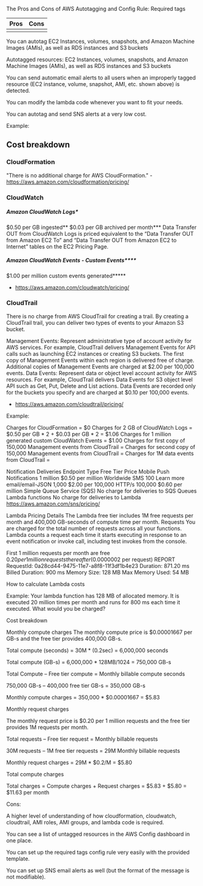 
The Pros and Cons of AWS Autotagging and Config Rule: Required tags

|Pros |Cons  |
|--:  |--:   |
|     |      |

You can autotag EC2 Instances, volumes, snapshots, and Amazon Machine Images (AMIs), as well as RDS instances and S3 buckets

Autotagged resources: EC2 Instances, volumes, snapshots, and Amazon Machine Images (AMIs), as well as RDS instances and S3 buckets

You can send automatic email alerts to all users when an improperly tagged resource (EC2 instance, volume, snapshot, AMI, etc. shown above) is detected.

You can modify the lambda code whenever you want to fit your needs.

You can autotag and send SNS alerts at a very low cost.

Example:

## Cost breakdown

### CloudFormation
"There is no additional charge for AWS CloudFormation." - https://aws.amazon.com/cloudformation/pricing/

### CloudWatch
##### Amazon CloudWatch Logs*
$0.50 per GB ingested**
$0.03 per GB archived per month***
Data Transfer OUT from CloudWatch Logs is priced equivalent to the “Data Transfer OUT from Amazon EC2 To” and “Data Transfer OUT from Amazon EC2 to Internet” tables on the EC2 Pricing Page.
##### Amazon CloudWatch Events - Custom Events****
$1.00 per million custom events generated*****
- https://aws.amazon.com/cloudwatch/pricing/

### CloudTrail
There is no charge from AWS CloudTrail for creating a trail. By creating a CloudTrail trail, you can deliver two types of events to your Amazon S3 bucket.

Management Events: Represent administrative type of account activity for AWS services. For example, CloudTrail delivers Management Events for API calls such as launching EC2 instances or creating S3 buckets. The first copy of Management Events within each region is delivered free of charge. Additional copies of Management Events are charged at $2.00 per 100,000 events.
Data Events: Represent data or object level account activity for AWS resources. For example, CloudTrail delivers Data Events for S3 object level API such as Get, Put, Delete and List actions. Data Events are recorded only for the buckets you specify and are charged at $0.10 per 100,000 events.
- https://aws.amazon.com/cloudtrail/pricing/

Example:

Charges for CloudFormation = $0 
Charges for 2 GB of CloudWatch Logs  = $0.50 per GB * 2 + $0.03 per GB * 2 = $1.06
Charges for 1 million generated custom CloudWatch Events = $1.00
Charges for first copy of 150,000 Management events from CloudTrail = 
Charges for second copy of 150,000 Management events from CloudTrail = 
Charges for 1M data events from CloudTrail = 

Notification Deliveries
Endpoint Type	Free Tier	Price
Mobile Push Notifications	1 million	$0.50 per million
Worldwide SMS	100	Learn more
email/email-JSON	1,000	$2.00 per 100,000
HTTP/s	100,000	$0.60 per million
Simple Queue Service (SQS)	No charge for deliveries to SQS Queues
Lambda functions	No charge for deliveries to Lambda
https://aws.amazon.com/sns/pricing/

Lambda Pricing Details
The Lambda free tier includes 1M free requests per month and 400,000 GB-seconds of compute time per month.
Requests
You are charged for the total number of requests across all your functions. Lambda counts a request each time it starts executing in response to an event notification or invoke call, including test invokes from the console.

First 1 million requests per month are free
$0.20 per 1 million requests thereafter ($0.0000002 per request)
REPORT RequestId: 0a28cd44-9475-11e7-a8f8-11f3df1b4e23	Duration: 871.20 ms	Billed Duration: 900 ms Memory Size: 128 MB	Max Memory Used: 54 MB	

How to calculate Lambda costs

Example:
Your lambda function has 128 MB of allocated memory. It is executed 20 million times per month and runs for 800 ms each time it executed. What would you be charged?

Cost breakdown

Monthly compute charges
The monthly compute price is $0.00001667 per GB-s and the free tier provides 400,000 GB-s.

Total compute (seconds) = 30M * (0.2sec) = 6,000,000 seconds

Total compute (GB-s) = 6,000,000 * 128MB/1024 = 750,000 GB-s

Total Compute – Free tier compute = Monthly billable compute seconds

750,000 GB-s – 400,000 free tier GB-s = 350,000 GB-s

Monthly compute charges = 350,000 * $0.00001667 = $5.83

 

Monthly request charges

The monthly request price is $0.20 per 1 million requests and the free tier provides 1M requests per month.

Total requests – Free tier request = Monthly billable requests

30M requests – 1M free tier requests = 29M Monthly billable requests

Monthly request charges = 29M * $0.2/M = $5.80

 

Total compute charges

Total charges = Compute charges + Request charges = $5.83 + $5.80 = $11.63 per month




Cons:

A higher level of understanding of how cloudformation, cloudwatch, cloudtrail, AMI roles, AMI groups, and lambda code is required.



You can see a list of untagged resources in the AWS Config dashboard in one place.

You can set up the required tags config rule very easily with the provided template.

You can set up SNS email alerts as well (but the format of the message is not modifiable).




